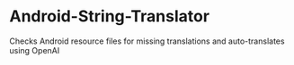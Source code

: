 # Android-String-Translator
Checks Android resource files for missing translations and auto-translates using OpenAI
